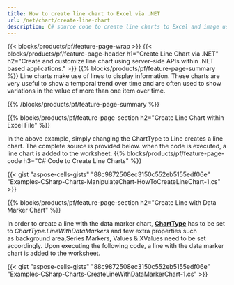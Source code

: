 ```yaml
---
title: How to create line chart to Excel via .NET
url: /net/chart/create-line-chart
description: C# source code to create line charts to Excel and image using .NET Library. 
---
```


{{< blocks/products/pf/feature-page-wrap >}}
{{< blocks/products/pf/feature-page-header h1="Create Line Chart via .NET" h2="Create and customize line chart using server-side APIs within .NET based applications." >}}
{{% blocks/products/pf/feature-page-summary %}}
Line charts make use of lines to display information. These charts are very useful to show a temporal trend over time and are often used to show variations in the value of more than one item over time.

{{% /blocks/products/pf/feature-page-summary  %}}

{{% blocks/products/pf/feature-page-section  h2="Create Line Chart within Excel File" %}}

In the above example, simply changing the ChartType to Line creates a line chart. The complete source is provided below. when the code is executed, a line chart is added to the worksheet.
{{% blocks/products/pf/feature-page-code h3="C# Code to Create Line Charts" %}}

{{< gist "aspose-cells-gists" "88c9872508ec3150c552eb5155edf06e" "Examples-CSharp-Charts-ManipulateChart-HowToCreateLineChart-1.cs" >}}

{{% blocks/products/pf/feature-page-section  h2="Create Line with Data Marker Chart" %}}

In order to create a line with the data marker chart, [**ChartType**](https://apireference.aspose.com/cells/net/aspose.cells.charts/charttype) has to be set to *ChartType.LineWithDataMarkers* and few extra properties such as background area,Series Markers, Values & XValues need to be set accordingly. Upon executing the following code, a line with the data marker chart is added to the worksheet.

{{< gist "aspose-cells-gists" "88c9872508ec3150c552eb5155edf06e" "Examples-CSharp-Charts-CreateLineWithDataMarkerChart-1.cs" >}}
